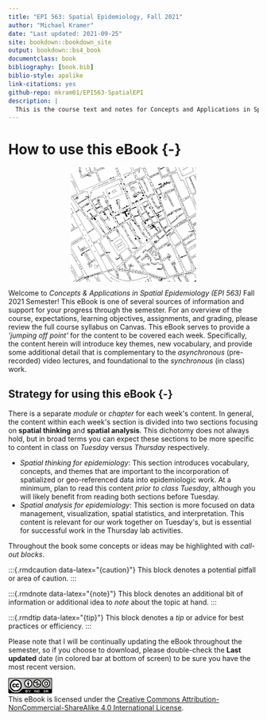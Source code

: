 ```yaml
--- 
title: "EPI 563: Spatial Epidemiology, Fall 2021"
author: "Michael Kramer"
date: "Last updated: 2021-09-25"
site: bookdown::bookdown_site
output: bookdown::bs4_book
documentclass: book
bibliography: [book.bib]
biblio-style: apalike
link-citations: yes
github-repo: mkram01/EPI563-SpatialEPI
description: |
  This is the course text and notes for Concepts and Applications in Spatial Epidemiology (EPI 563).
---
```


# How to use this eBook {-}


<img src="images/John-Snows-cholera-map-of-009.jpg" width="50%" style="display: block; margin: auto;" />


Welcome to *Concepts & Applications in Spatial Epidemiology (EPI 563)* Fall 2021 Semester! This eBook is one of several sources of information and support for your progress through the semester. For an overview of the course, expectations, learning objectives, assignments, and grading, please review the full course syllabus on Canvas. This eBook serves to provide a *'jumping off point'* for the content to be covered each week. Specifically, the content herein will introduce key themes, new vocabulary, and provide some additional detail that is complementary to the *asynchronous* (pre-recorded) video lectures, and foundational to the *synchronous* (in class) work. 

## Strategy for using this eBook {-}

There is a separate *module* or *chapter* for each week's content. In general, the content within each week's section is divided into two sections focusing on **spatial thinking** and **spatial analysis**. This dichotomy does not always hold, but in broad terms you can expect these sections to be more specific to content in class on *Tuesday* versus *Thursday* respectively.

* *Spatial thinking for epidemiology*: This section introduces vocabulary, concepts, and themes that are important to the incorporation of spatialized or geo-referenced data into epidemiologic work. At a minimum, plan to read this content *prior to class Tuesday*, although you will likely benefit from reading both sections before Tuesday.
* *Spatial analysis for epidemiology*: This section is more focused on data management, visualization, spatial statistics, and interpretation. This content is relevant for our work together on Tuesday's, but is essential for successful work in the Thursday lab activities. 


Throughout the book some concepts or ideas may be highlighted with *call-out blocks*. 

:::{.rmdcaution data-latex="{caution}"}
This block denotes a potential pitfall or area of caution.
:::

:::{.rmdnote data-latex="{note}"}
This block denotes an additional bit of information or additional idea to *note* about the topic at hand.
:::

:::{.rmdtip data-latex="{tip}"}
This block denotes a *tip* or advice for best practices or efficiency.
:::

Please note that I will be continually updating the eBook throughout the semester, so if you choose to download, please double-check the **Last updated** date (in colored bar at bottom of screen) to be sure you have the most recent version.

 

![Creative Commons License](images/by-nc-sa.png)  
This eBook is licensed under the [Creative Commons Attribution-NonCommercial-ShareAlike 4.0 International License](http://creativecommons.org/licenses/by-nc-sa/4.0/). 


